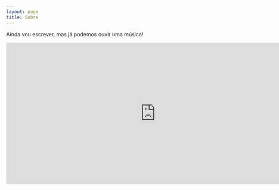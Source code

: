```yaml
---
layout: page
title: Sobre
---
```


Ainda vou escrever, mas já podemos ouvir uma música!

<iframe src="https://open.spotify.com/embed/playlist/3Yf6CyBePTDjko1XW8eogM" width="800" height="380" frameborder="0" allowtransparency="true" allow="encrypted-media"></iframe>
